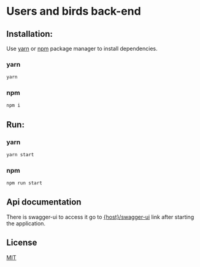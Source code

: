 # Users and birds back-end

## Installation:

Use [yarn](https://classic.yarnpkg.com/en/docs/install) or [npm](https://www.npmjs.com) package manager to install dependencies.
### yarn
```bash
yarn
```
### npm
```bash
npm i
```
## Run:

### yarn
```bash
yarn start
```

### npm
```bash
npm run start
```

## Api documentation

There is swagger-ui to access it go to [{host}/swagger-ui](http://localhost:8080/swagger-ui) link after starting the application.

## License
[MIT](https://choosealicense.com/licenses/mit/)